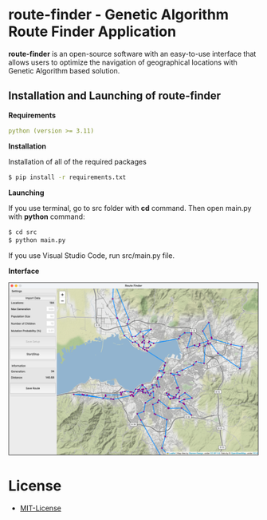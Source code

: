 # route-finder - Genetic Algorithm Route Finder Application

**route-finder** is an open-source software with an easy-to-use interface that allows users to optimize the navigation of geographical locations with Genetic Algorithm based solution.

## Installation and Launching of route-finder

**Requirements**
```yaml
python (version >= 3.11)
```

**Installation**

Installation of all of the required packages
```bash
$ pip install -r requirements.txt
```

**Launching**

If you use terminal, go to src folder with **cd** command. Then open main.py with **python** command:
```bash
$ cd src
$ python main.py
```
If you use Visual Studio Code, run src/main.py file.

**Interface**

<img src="documentation/images/route-finder.png" width=600>

 # License

 - [MIT-License](LICENSE)
